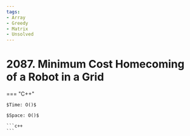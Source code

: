 ```yaml
---
tags:
- Array
- Greedy
- Matrix
- Unsolved
---
```



# 2087. Minimum Cost Homecoming of a Robot in a Grid

=== "C++"

    $Time: O()$

    $Space: O()$

    ```c++
    ```